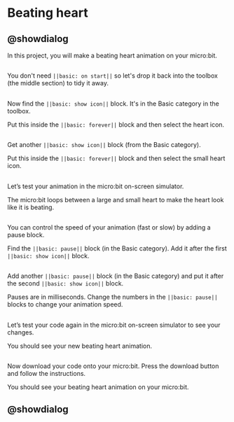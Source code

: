 # Beating heart

## @showdialog

In this project, you will make a beating heart animation on your micro:bit.

## 
You don't need ``||basic: on start||`` so let's drop it back into the toolbox (the middle section) to tidy it away.

## 
Now find the ``||basic: show icon||`` block.  It's in the Basic category in the toolbox.  

Put this inside the ``||basic: forever||`` block and then select the heart icon.

## 
Get another ``||basic: show icon||`` block (from the Basic category).  

Put this inside the ``||basic: forever||`` block and then select the small heart icon.

## 
Let’s test your animation in the micro:bit on-screen simulator.

The micro:bit loops between a large and small heart to make the heart look like it is beating.  

## 
You can control the speed of your animation (fast or slow) by adding a pause block. 

Find the ``||basic: pause||`` block (in the Basic category).  Add it after the first ``||basic: show icon||`` block. 

## 
Add another ``||basic: pause||`` block (in the Basic category) and put it after the second ``||basic: show icon||`` block. 

Pauses are in milliseconds.  Change the numbers in the ``||basic: pause||``  blocks to change your animation speed. 

## 
Let’s test your code again in the micro:bit on-screen simulator to see your changes.

You should see your new beating heart animation.  

## 
Now download your code onto your micro:bit.  Press the download button and follow the instructions.

You should see your beating heart animation on your micro:bit. 

## @showdialog
